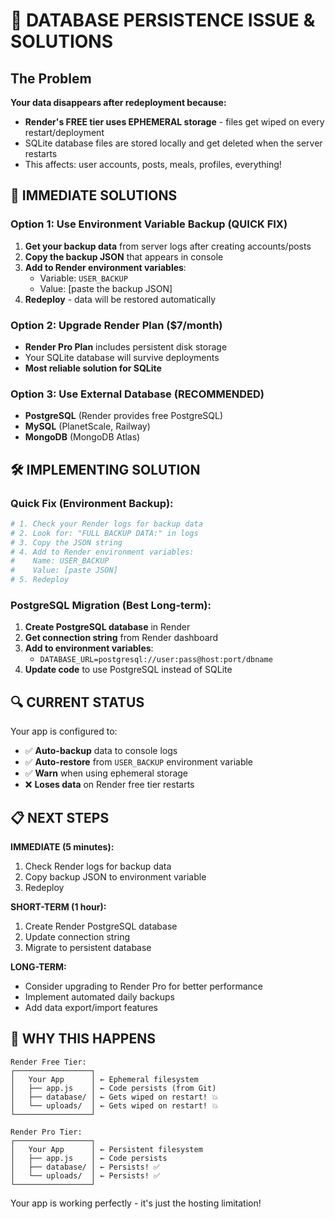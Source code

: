 # 🚨 DATABASE PERSISTENCE ISSUE & SOLUTIONS

## The Problem
**Your data disappears after redeployment because:**
- **Render's FREE tier uses EPHEMERAL storage** - files get wiped on every restart/deployment
- SQLite database files are stored locally and get deleted when the server restarts
- This affects: user accounts, posts, meals, profiles, everything!

## 🔧 IMMEDIATE SOLUTIONS

### Option 1: Use Environment Variable Backup (QUICK FIX)
1. **Get your backup data** from server logs after creating accounts/posts
2. **Copy the backup JSON** that appears in console
3. **Add to Render environment variables**:
   - Variable: `USER_BACKUP`
   - Value: [paste the backup JSON]
4. **Redeploy** - data will be restored automatically

### Option 2: Upgrade Render Plan ($7/month)
- **Render Pro Plan** includes persistent disk storage
- Your SQLite database will survive deployments
- **Most reliable solution for SQLite**

### Option 3: Use External Database (RECOMMENDED)
- **PostgreSQL** (Render provides free PostgreSQL)
- **MySQL** (PlanetScale, Railway)
- **MongoDB** (MongoDB Atlas)

## 🛠️ IMPLEMENTING SOLUTION

### Quick Fix (Environment Backup):
```bash
# 1. Check your Render logs for backup data
# 2. Look for: "FULL BACKUP DATA:" in logs
# 3. Copy the JSON string
# 4. Add to Render environment variables:
#    Name: USER_BACKUP
#    Value: [paste JSON]
# 5. Redeploy
```

### PostgreSQL Migration (Best Long-term):
1. **Create PostgreSQL database** in Render
2. **Get connection string** from Render dashboard
3. **Add to environment variables**:
   - `DATABASE_URL=postgresql://user:pass@host:port/dbname`
4. **Update code** to use PostgreSQL instead of SQLite

## 🔍 CURRENT STATUS

Your app is configured to:
- ✅ **Auto-backup** data to console logs
- ✅ **Auto-restore** from `USER_BACKUP` environment variable
- ✅ **Warn** when using ephemeral storage
- ❌ **Loses data** on Render free tier restarts

## 📋 NEXT STEPS

**IMMEDIATE (5 minutes):**
1. Check Render logs for backup data
2. Copy backup JSON to environment variable
3. Redeploy

**SHORT-TERM (1 hour):**
1. Create Render PostgreSQL database
2. Update connection string
3. Migrate to persistent database

**LONG-TERM:**
- Consider upgrading to Render Pro for better performance
- Implement automated daily backups
- Add data export/import features

## 🚀 WHY THIS HAPPENS

```
Render Free Tier:
┌─────────────────┐
│   Your App      │ ← Ephemeral filesystem
│   ├── app.js    │ ← Code persists (from Git)
│   ├── database/ │ ← Gets wiped on restart! 💥
│   └── uploads/  │ ← Gets wiped on restart! 💥
└─────────────────┘

Render Pro Tier:
┌─────────────────┐
│   Your App      │ ← Persistent filesystem
│   ├── app.js    │ ← Code persists
│   ├── database/ │ ← Persists! ✅
│   └── uploads/  │ ← Persists! ✅
└─────────────────┘
```

Your app is working perfectly - it's just the hosting limitation!





